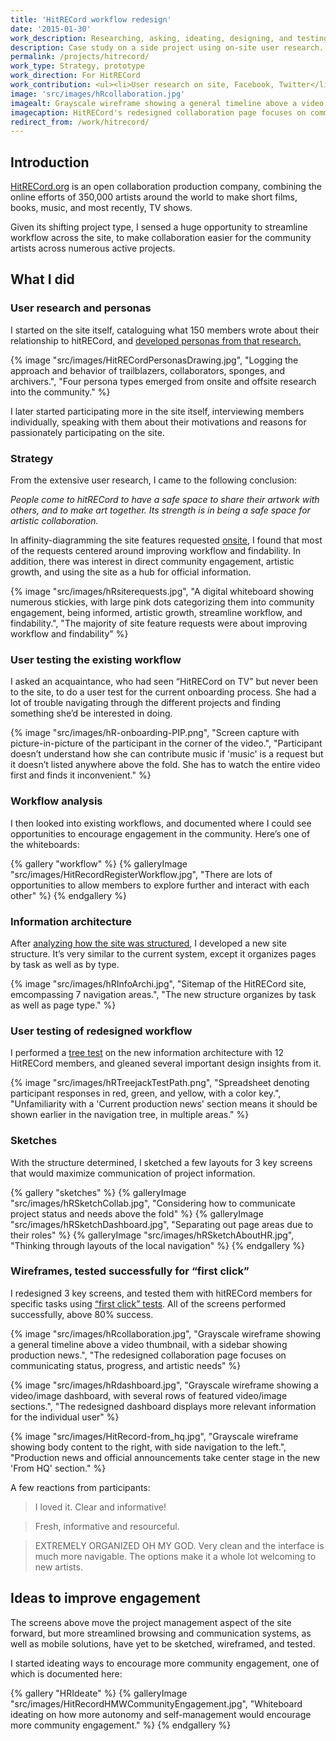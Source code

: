 ```yaml
---
title: 'HitRECord workflow redesign'
date: '2015-01-30'
work_description: Researching, asking, ideating, designing, and testing how <a href="https://hitrecord.org/">HitRECord.org</a> might work better for its members, given its sudden drastic shift to producing TV episodes. Using user research and testing, my preliminary wireframes have achieved >80% task success with existing members.
description: Case study on a side project using on-site user research.
permalink: /projects/hitrecord/
work_type: Strategy, prototype
work_direction: For HitRECord
work_contribution: <ul><li>User research on site, Facebook, Twitter</li><li>Personas</li><li>User testing</li><li>Ethnography</li><li>User interviews</li><li>User flows</li><li>Information architecture</li><li>Tree testing</li><li>Wireframes</li><li>"First click" tests</li></ul>
image: 'src/images/hRcollaboration.jpg'
imagealt: Grayscale wireframe showing a general timeline above a video thumbnail, with a sidebar showing production news.
imagecaption: HitRECord's redesigned collaboration page focuses on communicating status, progress, and artistic needs.
redirect_from: /work/hitrecord/
---
```


## Introduction

[HitRECord.org](http://www.hitrecord.org/ "HitRECord site") is an open collaboration production company, combining the online efforts of 350,000 artists around the world to make short films, books, music, and most recently, TV shows.

Given its shifting project type, I sensed a huge opportunity to streamline workflow across the site, to make collaboration easier for the community artists across numerous active projects.

## What I did

### User research and personas

I started on the site itself, cataloguing what 150 members wrote about their relationship to hitRECord, and [developed personas from that research.](/writing/user-research-on-hitrecord-from-user-generated-content/ "How I did user research on hitRECord, from user-generated content")

{% image "src/images/HitRECordPersonasDrawing.jpg", "Logging the approach and behavior of trailblazers, collaborators, sponges, and archivers.", "Four persona types emerged from onsite and offsite research into the community." %}

I later started participating more in the site itself, interviewing members individually, speaking with them about their motivations and reasons for passionately participating on the site.

### Strategy

From the extensive user research, I came to the following conclusion:

*People come to hitRECord to have a safe space to share their artwork with others, and to make art together. Its strength is in being a safe space for artistic collaboration.*

In affinity-diagramming the site features requested [onsite](http://www.hitrecord.org/collaborations/9400), I found that most of the requests centered around improving workflow and findability. In addition, there was interest in direct community engagement, artistic growth, and using the site as a hub for official information.

{% image "src/images/hRsiterequests.jpg", "A digital whiteboard showing numerous stickies, with large pink dots categorizing them into community engagement, being informed, artistic growth, streamline workflow, and findability.", "The majority of site feature requests were about improving workflow and findability" %}

### User testing the existing workflow

I asked an acquaintance, who had seen “HitRECord on TV” but never been to the site, to do a user test for the current onboarding process. She had a lot of trouble navigating through the different projects and finding something she’d be interested in doing.

{% image "src/images/hR-onboarding-PIP.png", "Screen capture with picture-in-picture of the participant in the corner of the video.", "Participant doesn’t understand how she can contribute music if 'music' is a request but it doesn’t listed anywhere above the fold. She has to watch the entire video first and finds it inconvenient." %}

### Workflow analysis

I then looked into existing workflows, and documented where I could see opportunities to encourage engagement in the community. Here’s one of the whiteboards:

{% gallery "workflow" %}
	{% galleryImage "src/images/HitRecordRegisterWorkflow.jpg", "There are lots of opportunities to allow members to explore further and interact with each other" %}
{% endgallery %}

### Information architecture

After [analyzing how the site was structured](http://www.hitrecord.org/records/1707978), I developed a new site structure. It’s very similar to the current system, except it organizes pages by task as well as by type.

{% image "src/images/hRInfoArchi.jpg", "Sitemap of the HitRECord site, emcompassing 7 navigation areas.", "The new structure organizes by task as well as page type." %}

### User testing of redesigned workflow

I performed a [tree test](https://www.optimalworkshop.com/treejack/) on the new information architecture with 12 HitRECord members, and gleaned several important design insights from it.

{% image "src/images/hRTreejackTestPath.png", "Spreadsheet denoting participant responses in red, green, and yellow, with a color key.", "Unfamiliarity with a 'Current production news' section means it should be shown earlier in the navigation tree, in multiple areas." %}

### Sketches

With the structure determined, I sketched a few layouts for 3 key screens that would maximize communication of project information.

{% gallery "sketches" %}
	{% galleryImage "src/images/hRSketchCollab.jpg", "Considering how to communicate project status and needs above the fold" %}
	{% galleryImage "src/images/hRSketchDashboard.jpg", "Separating out page areas due to their roles" %}
	{% galleryImage "src/images/hRSketchAboutHR.jpg", "Thinking through layouts of the local navigation" %}
{% endgallery %} 

### Wireframes, tested successfully for “first click”

I redesigned 3 key screens, and tested them with hitRECord members for specific tasks using [“first click” tests](https://www.optimalworkshop.com/chalkmark/). All of the screens performed successfully, above 80% success.

{% image "src/images/hRcollaboration.jpg", "Grayscale wireframe showing a general timeline above a video thumbnail, with a sidebar showing production news.", "The redesigned collaboration page focuses on communicating status, progress, and artistic needs" %}

{% image "src/images/hRdashboard.jpg", "Grayscale wireframe showing a video/image dashboard, with several rows of featured video/image sections.", "The redesigned dashboard displays more relevant information for the individual user" %}

{% image "src/images/HitRecord-from_hq.jpg", "Grayscale wireframe showing body content to the right, with side navigation to the left.", "Production news and official announcements take center stage in the new 'From HQ' section." %}

A few reactions from participants:

> I loved it. Clear and informative!


> Fresh, informative and resourceful.


> EXTREMELY ORGANIZED OH MY GOD. Very clean and the interface is much more navigable. The options make it a whole lot welcoming to new artists.

## Ideas to improve engagement

The screens above move the project management aspect of the site forward, but more streamlined browsing and communication systems, as well as mobile solutions, have yet to be sketched, wireframed, and tested.

I started ideating ways to encourage more community engagement, one of which is documented here:

{% gallery "HRIdeate" %}
	{% galleryImage "src/images/HitRecordHMWCommunityEngagement.jpg", "Whiteboard ideating on how more autonomy and self-management would encourage more community engagement." %}
{% endgallery %}